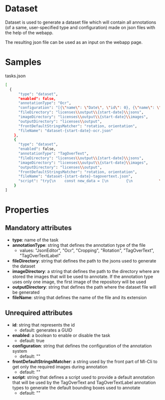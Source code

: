 # Dataset

Dataset is used to generate a dataset file which will contain all annotations (of a same, user-specified type and configuration) made on json files with the help of the webapp.

The resulting json file can be used as an input on the webapp page.

# Samples

tasks.json 
```sh
[
  {
      "type": "dataset",
      "enabled": false,
      "annotationType": "Ocr",
      "configuration": "[{\"name\": \"Date\", \"id\": 0}, {\"name\": \"City name\", \"id\": 1}]",
      "fileDirectory": "licenses\\output\\{start-date}\\jsons",
      "imageDirectory": "licenses\\output\\{start-date}\\images",
      "outputDirectory": "licenses\\output",
      "frontDefaultStringsMatcher": "rotation, orientation",
      "fileName": "dataset-{start-date}-ocr.json"
  	},
  	{
      "type": "dataset",
      "enabled": false,
      "annotationType": "TagOverText",
      "fileDirectory": "licenses\\output\\{start-date}\\jsons",
      "imageDirectory": "licenses\\output\\{start-date}\\images",
      "outputDirectory": "licenses\\output",
      "frontDefaultStringsMatcher": "rotation, orientation",
      "fileName": "dataset-{start-date}-tagovertext.json",
      "script": "try{\n    const new_data = [\n        {\n            \"annotation0\": {\n                \"labels\": {\n                    \"boundingBoxes\": [\n                        {\n                            \"id\": \"7ed8df70-9408-4b5a-b660-a36ef3447d02\",\n                            \"level\": 5,\n                            \"page_num\": 1,\n                            \"block_num\": 1,\n                            \"par_num\": 1,\n                            \"line_num\": 1,\n                            \"word_num\": 1,\n                            \"left\": 25,\n                            \"top\": 5,\n                            \"width\": 110,\n                            \"height\": 25,\n                            \"conf\": 73,\n                            \"text\": \"14.07.1981\"\n                        },\n                        {\n                            \"id\": \"7ed8df70-9408-4b5a-b660-a36ef3447d03\",\n                            \"level\": 3,\n                            \"page_num\": 1,\n                            \"block_num\": 2,\n                            \"par_num\": 1,\n                            \"line_num\": 1,\n                            \"word_num\": 1,\n                            \"left\": 145,\n                            \"top\": 5,\n                            \"width\": 109,\n                            \"height\": 28,\n                            \"conf\": 53,\n                            \"text\": \"Utopia city\"\n                        }\n                    ]\n                }\n            }\n        }\n    ];\n    rawBodyOutput = JSON.stringify(new_data);\n}\ncatch (e) {\n    rawBodyOutput = \"\"\n}"
  	}
] 
```


# Properties

## Mandatory attributes
- **type**: name of the task
- **annotationType**: string that defines the annotation type of the file
    - values: "JsonEditor", "Ocr", "Cropping", "Rotation", "TagOverText", "TagOverTextLabel"
- **fileDirectory**: string that defines the path to the jsons used to generate the dataset
- **imageDirectory**: a string that defines the path to the directory where are stored the images that will be used to annotate. If the annotation type uses only one image, the first image of the repository will be used
- **outputDirectory**: string that defines the path where the dataset file will be generated
- **fileName**: string that defines the name of the file and its extension  
    
## Unrequired attributes
- **id**: string that represents the id
    - default: generates a GUID
- **enabled**: a boolean to enable or disable the task
    - default: true
- **configuration**: string that defines the configuration of the annotation system
    - default: ""
- **frontDefaultStringsMatcher**: a string used by the front part of Ml-Cli to get only the required images during annotation
    - default: ""
- **script**: string that defines a script used to provide a default annotation that will be used by the TagOverText and TagOverTextLabel annotation types to generate the default bounding boxes used to annotate
    - default: ""